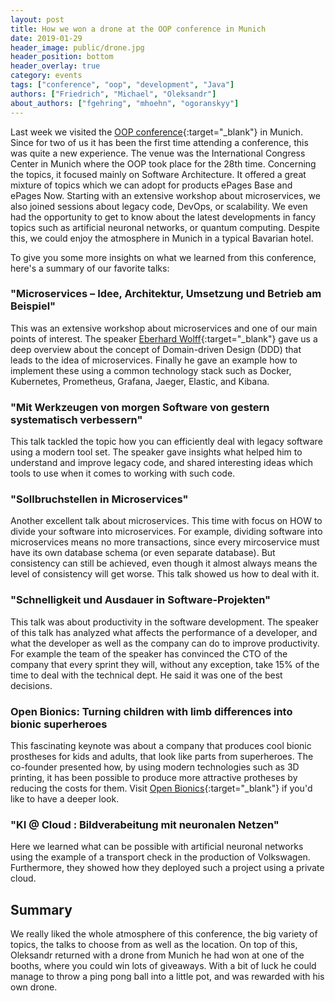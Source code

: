 ```yaml
---
layout: post
title: How we won a drone at the OOP conference in Munich
date: 2019-01-29
header_image: public/drone.jpg
header_position: bottom
header_overlay: true
category: events
tags: ["conference", "oop", "development", "Java"]
authors: ["Friedrich", "Michael", "Oleksandr"]
about_authors: ["fgehring", "mhoehn", "ogoranskyy"]
---
```


Last week we visited the [OOP conference](https://www.oop-konferenz.de/oop2019/startseite-englisch.html){:target="_blank"} in Munich.
Since for two of us it has been the first time attending a conference, this was quite a new experience.
The venue was the International Congress Center in Munich where the OOP took place for the 28th time.
Concerning the topics, it focused mainly on Software Architecture.
It offered a great mixture of topics which we can adopt for products ePages Base and ePages Now.
Starting with an extensive workshop about microservices, we also joined sessions about legacy code, DevOps, or scalability.
We even had the opportunity to get to know about the latest developments in fancy topics such as artificial neuronal networks, or quantum computing.
Despite this, we could enjoy the atmosphere in Munich in a typical Bavarian hotel.

To give you some more insights on what we learned from this conference, here's a summary of our favorite talks:

### "Microservices – Idee, Architektur, Umsetzung und Betrieb am Beispiel"

This was an extensive workshop about microservices and one of our main points of interest.
The speaker [Eberhard Wolff](https://twitter.com/ewolff?lang=en){:target="_blank"} gave us a deep overview about the concept of Domain-driven Design (DDD) that leads to the idea of microservices.
Finally he gave an example how to implement these using a common technology stack such as Docker, Kubernetes, Prometheus, Grafana, Jaeger, Elastic, and Kibana.

### "Mit Werkzeugen von morgen Software von gestern systematisch verbessern"

This talk tackled the topic how you can efficiently deal with legacy software using a modern tool set.
The speaker gave insights what helped him to understand and improve legacy code, and shared interesting ideas which tools to use when it comes to working with such code.

### "Sollbruchstellen in Microservices"

Another excellent talk about microservices.
This time with focus on HOW to divide your software into microservices.
For example, dividing software into microservices means no more transactions, since every mircoservice must have its own database schema (or even separate database).
But consistency can still be achieved, even though it almost always means the level of consistency will get worse.
This talk showed us how to deal with it.

### "Schnelligkeit und Ausdauer in Software-Projekten"

This talk was about productivity in the software development.
The speaker of this talk has analyzed what affects the performance of a developer, and what the developer as well as the company can do to improve productivity.
For example the team of the speaker has convinced the CTO of the company that every sprint they will, without any exception, take 15% of the time to deal with the technical dept.
He said it was one of the best decisions.

### Open Bionics: Turning children with limb differences into bionic superheroes

This fascinating keynote was about a company that produces cool bionic prostheses for kids and adults, that look like parts from superheroes.
The co-founder presented how, by using modern technologies such as 3D printing, it has been possible to produce more attractive protheses by reducing the costs for them.
Visit [Open Bionics](https://openbionics.com/){:target="_blank"} if you'd like to have a deeper look.

### "KI @ Cloud : Bildverabeitung mit neuronalen Netzen"

Here we learned what can be possible with artificial neuronal networks using the example of a transport check in the production of Volkswagen.
Furthermore, they showed how they deployed such a project using a private cloud.

## Summary

We really liked the whole atmosphere of this conference, the big variety of topics, the talks to choose from as well as the location.
On top of this, Oleksandr returned with a drone from Munich he had won at one of the booths, where you could win lots of giveaways.
With a bit of luck he could manage to throw a ping pong ball into a little pot, and was rewarded with his own drone.
